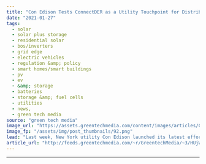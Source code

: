 ```yaml
---
title: "Con Edison Tests ConnectDER as a Utility Touchpoint for Distributed Energy"
date: "2021-01-27"
tags: 
  - solar
  - solar plus storage 
  - residential solar
  - bos/inverters
  - grid edge
  - electric vehicles
  - regulation &amp; policy
  - smart homes/smart buildings
  - pv
  - ev
  - &amp; storage
  - batteries
  - storage &amp; fuel cells
  - utilities
  - news,
  - green tech media
source: "green tech media"
image_url: "https://assets.greentechmedia.com/content/images/articles/ConnectDEr-V3-with-inverter.jpg"
image_fp: "/assets/img/post_thumbnails/92.png"
lead: "Last week, New York utility Con Edison launched its latest effort to smooth the way for customers to install rooftop solar — and to feed the utility's growing hunger for data on how that solar can be integrated into its grid. The tool it’s using, bui ..."
article_url: "http://feeds.greentechmedia.com/~r/GreentechMedia/~3/HUjWEjK3cOQ/connectder-and-con-edison-see-the-meter-collar-as-distributed-energy-control-hub"
---
```


---
